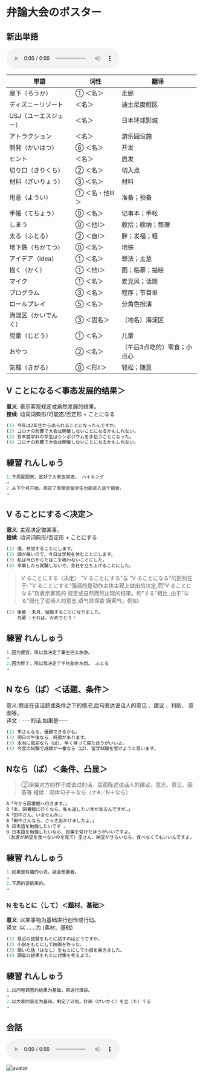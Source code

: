 # 弁論大会のポスター

## 新出単語

<vue-plyr>
  <audio controls crossorigin playsinline loop>
    <source src="../audio/d/1-1-たんご.mp3" type="audio/mp3" />
  </audio>
</vue-plyr>

| 単語                                    | 词性          | 翻译         |
| --------------------------------------- | ------------- | ------------ |
| 廊下（<JpWord>ろうか</JpWord>）         | ① ＜名＞      | 走廊         |
| ディズニー<JpWord>リゾート</JpWord>     | ＜名＞        | 迪士尼度假区 |
| USJ（<JpWord>ユーエスジェー</JpWord>）  | ＜名＞        | 日本环球影城 |
| アトラクション                          | ＜名＞        | 游乐园设施   |
| 開発（<JpWord>かいはつ</JpWord>）       | ⑥ ＜名＞      | 开发         |
| ヒント                                  | ＜名＞        | 启发         |
| 切り口（<JpWord>きりくち</JpWord>）     | ② ＜名＞      | 切入点       |
| 材料（<JpWord>ざいりょう</JpWord>）     | ③ ＜名＞      | 材料         |
| 用意（<JpWord>ようい</JpWord>）         | ① ＜名・他Ⅲ＞ | 准备；预备   |
| 手帳（<JpWord>てちょう</JpWord>）       | ⓪ ＜名＞      | 记事本；手帐 |
| しまう                                  | ⓪ ＜他I＞     | 收拾；收纳；整理 |
| 太る（<JpWord>ふとる</JpWord>）         | ② ＜自I＞     | 胖；发福；粗 |
| 地下鉄（<JpWord>ちかてつ</JpWord>）     | ⓪ ＜名＞      | 地铁         |
| アイデア（<JpWord>idea</JpWord>）       | ① ＜名＞      | 想法；主意   |
| 描く（<JpWord>かく</JpWord>）           | ① ＜他I＞     | 画；临摹；描绘 |
| <JpWord>マイク</JpWord>                                  | ① ＜名＞      | 麦克风；话筒 |
| <JpWord>プログラム</JpWord>                              | ③ ＜名＞      | 程序；节目单 |
| <JpWord>ロールプレイ</JpWord>                            | ⑤ ＜名＞      | 分角色扮演   |
| 海淀区（<JpWord>かいでんく</JpWord>）   | ③ ＜固名＞    | （地名）海淀区 |
| 児童（<JpWord>じどう</JpWord>）         | ① ＜名＞      | 儿童         |
| <JpWord>おやつ</JpWord>                                  | ② ＜名＞      | （午后3点吃的）零食；小点心 |
| 気軽（<JpWord>きがる</JpWord>）         | ⓪ ＜形Ⅱ＞     | 轻松；随意   |

## V ことになる＜事态发展的结果＞

**意义**: 表示客观规定或自然发展的结果。  
**接续**: 动词词典形/可能态/否定形 + ことになる  

```ts
(1) 今年は2年生から出られることになったんですか。
(2) コロナの影響で大会は開催しないことになるかもしれない。
(3) 日本語学科の学生はシンポジウムを手伝うことになった。
(4) コロナの影響で大会は開催しないことになるかもしれない。
```

## 練習 れんしゅう

```ts
1.下周星期天，定好了大家去郊游。 ハイキング
⇒
2.从下个月开始，规定了即使是留学生也能进入这个宿舍。
⇒
```

## V ることにする＜决定＞

**意义**: 主观决定做某事。  
**接续**: 动词词典形/否定形 + ことにする  

```ts
(1) 僕、参加することにします。
(2) 頭が痛いので、今日は学校を休むことにします。
(3) 私は今日からたばこを吸わないことにした。
(4) 卒業したら就職しないで、会社を立ち上げることにした。
```

> V ることにする〈决定〉
> "V ることにする"与 "V ることになる"的区别在于:
> "V ることにする"强调的是动作主体主观上做出的决定,而"V ることになる"则表示客观的
> 规定或自然而然出现的结果。和"する"相比 ,由于"なる"弱化了说话人的意志,语气显得委
> 婉客气，例如:

```ts
(5) 後輩 :来月、結婚することになりました。
    先輩 :それは、おめでとう！
```

## 練習 れんしゅう

```ts
1.因为便宜，所以我决定了要坐巴士旅游。
⇒
2.因为胖了，所以我决定了不吃甜的东西。 ふとる
⇒
```

## N なら（ば）＜话题、条件＞

意义:假设在该话题或条件之下的情况,后句表达说话人的意见 、建议 、判断、 意图等。  
译文 : ······的话;如果是······

```ts
(1) 李さんなら、優勝できるかも。
(2) 明日の午後なら、時間があります。
(3) 本当に風邪なら（ば）、早く帰って寝たほうがいいよ。
(4) 今度の試験で成績が一番なら（ば）、留学試験を受けようと思います。
```

##  Nなら（ば）＜条件、凸显＞

> ②承接对方的样子或说过的话，后面陈述说话人的建议、意志、意见、回答等
接续：简体句子＋なら（ナA／N＋なら）

```ts
A「今から図書館へ行きます。」
B「あ、図書館に行くなら、私も返したい本があるんですが…」
A「田中さん、いませんか。」 
B「田中さんなら、さっき出かけましたよ。」
A 日本語を勉強したいです 。
B 日本語を勉強したいなら、授業を受けたほうがいいですよ。
（友達が納豆を食べないのを見て）王さん、納豆がきらいなら、食べなくてもいいんですよ。
```

## 練習 れんしゅう

```ts
1.如果是有趣的小说，就会想要看。
⇒
2.下周的话能来的。
⇒
```

### N をもとに（して）＜题材、基础＞

**意义**: 以某事物为基础进行创作或行动。    
译文 :以 ……为 (素材、基础)  

```ts
(1) 最近の話題をもとに話すのはどうですか。
(2) 小説をもとにして映画を作った。
(3) 聞いた話（はなし）をもとにして小説を書きました。
(4) 調査の結果をもとに対策を考えよう。
```

## 練習 れんしゅう

```ts
1.以问卷调查的结果为基础，来进行演讲。
⇒
2.以大家的意见为基础，制定了计划。計画（けいかく）を立（た）てる
⇒
```

## 会話

<vue-plyr>
  <audio controls crossorigin playsinline loop>
    <source src="../audio/d/1-1-かいわ.mp3" type="audio/mp3" />
  </audio>
 </vue-plyr>

![avatar](../images/d/1-1-かいわ-1.png)
